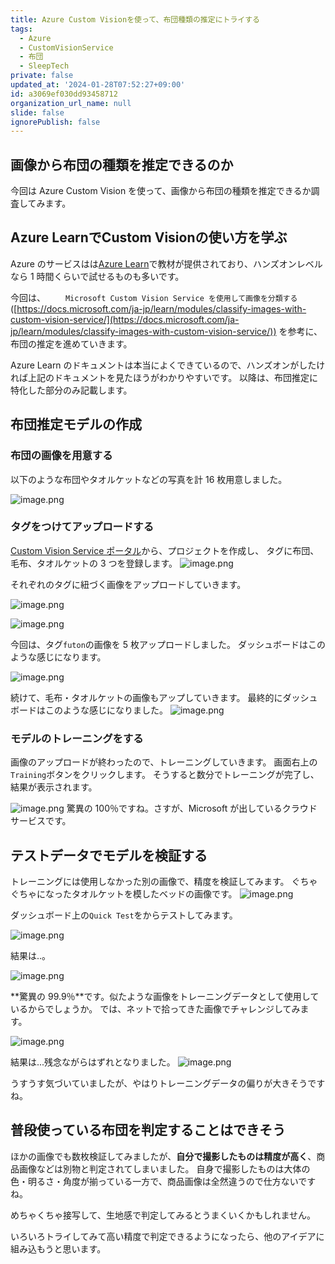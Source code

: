 ```yaml
---
title: Azure Custom Visionを使って、布団種類の推定にトライする
tags:
  - Azure
  - CustomVisionService
  - 布団
  - SleepTech
private: false
updated_at: '2024-01-28T07:52:27+09:00'
id: a3069ef030dd93458712
organization_url_name: null
slide: false
ignorePublish: false
---
```

## 画像から布団の種類を推定できるのか

今回は Azure Custom Vision を使って、画像から布団の種類を推定できるか調査してみます。

## Azure LearnでCustom Visionの使い方を学ぶ

Azure のサービスはは[Azure Learn](https://docs.microsoft.com/ja-jp/learn/)で教材が提供されており、ハンズオンレベルなら 1 時間くらいで試せるものも多いです。

今回は、
　　`Microsoft Custom Vision Service を使用して画像を分類する`
　　([https://docs.microsoft.com/ja-jp/learn/modules/classify-images-with-custom-vision-service/](https://docs.microsoft.com/ja-jp/learn/modules/classify-images-with-custom-vision-service/))
を参考に、布団の推定を進めていきます。

Azure Learn のドキュメントは本当によくできているので、ハンズオンがしたければ上記のドキュメントを見たほうがわかりやすいです。
以降は、布団推定に特化した部分のみ記載します。

## 布団推定モデルの作成

### 布団の画像を用意する

以下のような布団やタオルケットなどの写真を計 16 枚用意しました。

![image.png](https://qiita-image-store.s3.ap-northeast-1.amazonaws.com/0/90087/a0e9ebd6-cf58-8e0c-03d2-86c56f863953.png)

### タグをつけてアップロードする

[Custom Vision Service ポータル](https://www.customvision.ai/)から、プロジェクトを作成し、
タグに布団、毛布、タオルケットの 3 つを登録します。
![image.png](https://qiita-image-store.s3.ap-northeast-1.amazonaws.com/0/90087/1189eab0-a668-34a6-d1ee-f9e4d3f9c0f7.png)

それぞれのタグに紐づく画像をアップロードしていきます。

![image.png](https://qiita-image-store.s3.ap-northeast-1.amazonaws.com/0/90087/253548d7-4168-6d66-622c-689bfce1b188.png)

![image.png](https://qiita-image-store.s3.ap-northeast-1.amazonaws.com/0/90087/a36d9b6e-f1f6-aba1-c767-28e859fafaf1.png)

今回は、タグ`futon`の画像を 5 枚アップロードしました。
ダッシュボードはこのような感じになります。

![image.png](https://qiita-image-store.s3.ap-northeast-1.amazonaws.com/0/90087/dd646cfe-4151-86b6-2fdc-77c397ff8ddc.png)

続けて、毛布・タオルケットの画像もアップしていきます。
最終的にダッシュボードはこのような感じになりました。
![image.png](https://qiita-image-store.s3.ap-northeast-1.amazonaws.com/0/90087/1981d1f3-8b34-2542-6898-9c24f4c21c17.png)

### モデルのトレーニングをする

画像のアップロードが終わったので、トレーニングしていきます。
画面右上の`Training`ボタンをクリックします。
そうすると数分でトレーニングが完了し、結果が表示されます。

![image.png](https://qiita-image-store.s3.ap-northeast-1.amazonaws.com/0/90087/7b09dfe6-3e0e-19bb-3e23-810f758cd40e.png)
驚異の 100％ですね。さすが、Microsoft が出しているクラウドサービスです。

## テストデータでモデルを検証する

トレーニングには使用しなかった別の画像で、精度を検証してみます。
ぐちゃぐちゃになったタオルケットを模したベッドの画像です。
![image.png](https://qiita-image-store.s3.ap-northeast-1.amazonaws.com/0/90087/c4cbfe76-de19-fdef-bb3a-d9938703da63.png)

ダッシュボード上の`Quick Test`をからテストしてみます。

![image.png](https://qiita-image-store.s3.ap-northeast-1.amazonaws.com/0/90087/86b5f5d0-717e-638e-b3c1-c152abcdaaeb.png)

結果は..。

![image.png](https://qiita-image-store.s3.ap-northeast-1.amazonaws.com/0/90087/69dc96e6-2916-dea1-aea1-7c9c5a25163f.png)

**驚異の 99.9％**です。似たような画像をトレーニングデータとして使用しているからでしょうか。
では、ネットで拾ってきた画像でチャレンジしてみます。

![image.png](https://qiita-image-store.s3.ap-northeast-1.amazonaws.com/0/90087/968aa4a2-3b37-2230-fba3-6b56b9e9274a.png)

結果は...残念ながらはずれとなりました。
![image.png](https://qiita-image-store.s3.ap-northeast-1.amazonaws.com/0/90087/5cf199a7-756f-f7bb-b504-28567f0822f2.png)

うすうす気づいていましたが、やはりトレーニングデータの偏りが大きそうですね。

## 普段使っている布団を判定することはできそう

ほかの画像でも数枚検証してみましたが、**自分で撮影したものは精度が高く**、商品画像などは別物と判定されてしまいました。
自身で撮影したものは大体の色・明るさ・角度が揃っている一方で、商品画像は全然違うので仕方ないですね。

めちゃくちゃ接写して、生地感で判定してみるとうまくいくかもしれません。

いろいろトライしてみて高い精度で判定できるようになったら、他のアイデアに組み込もうと思います。
